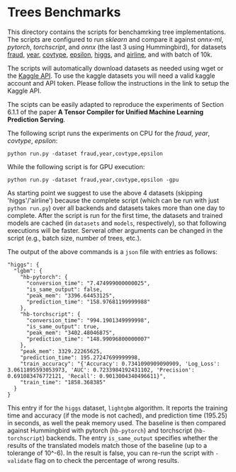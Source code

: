 # Trees Benchmarks

This directory contains the scripts for benchamrking tree implementations. The scripts are configured to run _sklearn_ and compare it against _onnx-ml_, _pytorch_, _torchscript_, and _onnx_ (the last 3 using Hummingbird), for datasets [fraud](https://www.kaggle.com/mlg-ulb/creditcardfraud), [year](https://archive.ics.uci.edu/ml/datasets/yearpredictionmsd), [covtype](https://archive.ics.uci.edu/ml/datasets/covertype), [epsilon](https://www.csie.ntu.edu.tw/~cjlin/libsvmtools/datasets/binary.html), [higgs](https://archive.ics.uci.edu/ml/datasets/HIGGS), and [airline](http://kt.ijs.si/elena_ikonomovska/data.html), and with batch of 10k.

The scripts will automatically download datasets as needed using wget or the [Kaggle API](https://github.com/Kaggle/kaggle-api). To use the kaggle datasets you will need a valid kaggle account and API token. Please follow the instructions in the link to setup the Kaggle API.

The scipts can be easily adapted to reproduce the experiments of Section 6.1.1 of the paper **A Tensor Compiler for Unified Machine Learning Prediction Serving**.

 The following script runs the experiments on CPU for the _fraud_, _year_, _covtype_, _epsilon_:

 ```
 python run.py -dataset fraud,year,covtype,epsilon
 ```

 While the following script is for GPU execution:

 ```
 python run.py -dataset fraud,year,covtype,epsilon -gpu
 ```

  As starting point we suggest to use the above 4 datasets (skipping 'higgs'/'airline') because the complete script (which can be run with just `python run.py`) over all backends and datasets takes more than one day to complete. After the script is run for the first time, the datasets and trained models are cached (in `datasets` and `models`, respectively), so that following executions will be faster. Serveral other arguments can be changed in the script (e.g., batch size, number of trees, etc.).

  The output of the above commands is a `json` file with entries as follows:

  ```
  "higgs": {
    "lgbm": {
      "hb-pytorch": {
        "conversion_time": "7.474999000000025",
        "is_same_output": false,
        "peak_mem": "3396.64453125",
        "prediction_time": "158.97681199999988"
      },
      "hb-torchscript": {
        "conversion_time": "994.1901349999998",
        "is_same_output": true,
        "peak_mem": "3402.48046875",
        "prediction_time": "148.99096800000007"
      },
      "peak_mem": 3329.22265625,
      "prediction_time": 195.27247699999998,
      "train_accuracy": "{'Accuracy': 0.7341090909090909, 'Log_Loss': 3.0611895593053973, 'AUC': 0.7233984192431102, 'Precision': 0.691083476772121, 'Recall': 0.9013004340496611}",
      "train_time": "1858.368385"
    }
  }
  ```
This entry if for the `higgs` dataset, `lightgbm` algorithm. It reports the training time and accuracy (if the mode is not cached), and prediction time (195.25) in seconds, as well the peak memory used. The baseline is then compared against Hummingbird with pytorch (`hb-pytorch`) and torchscript (`hb-torchscript`) backends. The entry `is_same_output` specifies whether the results of the translated models match those of the baseline (up to a tolerange of 10^-6). In the result is false, you can re-run the script with `-validate` flag on to check the percentage of wrong results.
